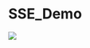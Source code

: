 # SSE_Demo

[![](https://jitpack.io/v/whosmyqueen/retrofit-sse.svg)](https://jitpack.io/#whosmyqueen/retrofit-sse)

